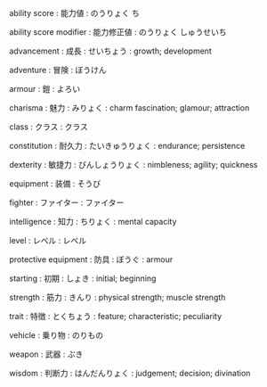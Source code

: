 
ability score
: 能力値
: のうりょく ち

ability score modifier
: 能力修正値
: のうりょく しゅうせいち

advancement
: 成長
: せいちょう
: growth; development

adventure
: 冒険
: ぼうけん

armour
: 鎧
: よろい

charisma
: 魅力
: みりょく
: charm fascination; glamour; attraction

class
: クラス
: クラス

constitution
: 耐久力
: たいきゅうりょく
: endurance; persistence

dexterity
: 敏捷力
: びんしょうりょく
: nimbleness; agility; quickness

equipment
: 装備
: そうび

fighter
: ファイター
: ファイター

intelligence
: 知力
: ちりょく
: mental capacity

level
: レベル
: レベル

protective equipment
: 防具
: ぼうぐ
: armour

starting
: 初期
: しょき
: initial; beginning

strength
: 筋力
: きんり
: physical strength; muscle strength

trait
: 特徴
: とくちょう
: feature; characteristic; peculiarity

vehicle
: 乗り物
: のりもの

weapon
: 武器
: ぶき

wisdom
: 判断力
: はんだんりょく
: judgement; decision; divination


